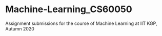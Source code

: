 # Machine-Learning_CS60050
Assignment submissions for the course of Machine Learning at IIT KGP, Autumn 2020
